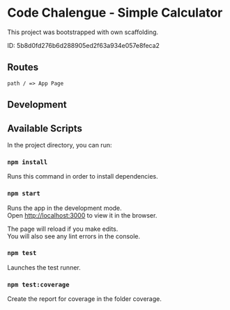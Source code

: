 # Code Chalengue - Simple Calculator

This project was bootstrapped with own scaffolding.

ID: 5b8d0fd276b6d288905ed2f63a934e057e8feca2
## Routes

    path / => App Page

## Development 

## Available Scripts

In the project directory, you can run:

### `npm install`
Runs this command in order to install dependencies.

### `npm start`
Runs the app in the development mode.<br />
Open [http://localhost:3000](http://localhost:3000) to view it in the browser.

The page will reload if you make edits.<br />
You will also see any lint errors in the console.

### `npm test`

Launches the test runner. <br />


### `npm test:coverage`

Create the report for coverage in the folder coverage.<br />